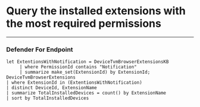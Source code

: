 # Query the installed extensions with the most required permissions
----
### Defender For Endpoint
```
let ExtentionsWithNotification = DeviceTvmBrowserExtensionsKB
     | where PermissionId contains "Notification"
     | summarize make_set(ExtensionId) by ExtensionId;
DeviceTvmBrowserExtensions
| where ExtensionId in (ExtentionsWithNotification)
| distinct DeviceId, ExtensionName
| summarize TotalInstalledDevices = count() by ExtensionName
| sort by TotalInstalledDevices
```


